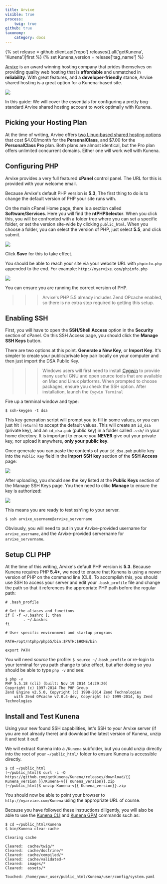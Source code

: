 ```yaml
---
title: Arvixe
visible: true
process:
    twig: true
github: true
taxonomy:
    category: docs
---
```

{% set release = github.client.api('repo').releases().all('getKunena', 'Kunena')|first %}
{% set Kunena_version = release['tag_name'] %}

[Arvixe](http://www.arvixe.com) is an award winning hosting company that prides themselves on providing quality web hosting that is **affordable** and unmatched in **reliability**.  With great features, and a **developer-friendly** stance, Arvixe shared hosting is a great option for a Kunena-based site.

![](arvixe.png)

In this guide: We will cover the essentials for configuring a pretty bog-standard Arvixe shared hosting account to work optimally with Kunena.

## Picking your Hosting Plan

At the time of writing, Arvixe offers [two Linux-based shared hosting options](http://www.arvixe.com/linux_web_hosting) that cost $4.00/month for the **PersonalClass**, and $7.00 for the **PersonalClass Pro** plan. Both plans are almost identical, but the Pro plan offers unlimited concurrent domains. Either one will work well with Kunena.

## Configuring PHP

Arvixe provides a very full featured **cPanel** control panel. The URL for this is provided with your welcome email.

Because Arvixe's default PHP version is **5.3**, The first thing to do is to change the default version of PHP your site runs with.

On the main cPanel Home page, there is a section called **Software/Services**.  Here you will find the **ntPHPSelector**. When you click this, you will be confronted with a folder tree where you can set a specific folder, or set the version site-wide by clicking `public_html`. When you choose a folder, you can select the version of PHP, just select **5.5**, and click submit.

![](php-selector.png)

Click **Save** for this to take effect.

You should be able to reach your site via your website URL with `phpinfo.php` appended to the end.  For example: `http://myarvixe.com/phpinfo.php`

![](phpinfo.png)

You can ensure you are running the correct version of PHP.

>>> Arvixe's PHP 5.5 already includes Zend OPcache enabled, so there is no extra step required to getting this setup.

## Enabling SSH

First, you will have to open the **SSH/Shell Access** option in the **Security** section of cPanel. On this SSH Access page, you should click the **Manage SSH Keys** button.

There are two options at this point.  **Generate a New Key**, or **Import Key**. It's simpler to create your public/private key pair locally on your computer and then just import the DSA Public Key.

>>> Windows users will first need to install [Cygwin](https://www.cygwin.com/) to provide many useful GNU and open source tools that are available on Mac and Linux platforms. When prompted to choose packages, ensure you check the SSH option. After installation, launch the `Cygwin Terminal`

Fire up a terminal window and type:

```
$ ssh-keygen -t dsa
```

This key generation script will prompt you to fill in some values, or you can just hit `[return]` to accept the default values.  This will create an `id_dsa` (private key), and an `id_dsa.pub` (public key) in a folder called `.ssh/` in your home directory. It is important to ensure you **NEVER** give out your private key, nor upload it anywhere, **only your public key**.

Once generate you can paste the contents of your `id_dsa.pub` public key into the `Public Key` field in the **Import SSH key** section of the **SSH Access** page:

![](ssh-public-key.png)

After uploading, you should see the key listed at the **Public Keys** section of the Manage SSH Keys page.  You then need to clikc **Manage** to ensure the key is authorized:

![](authorized-keys.png)

This means you are ready to test ssh'ing to your server.

```
$ ssh arvixe_username@arvixe_servername
```

Obviously, you will need to put in your Arvixe-provided username for `arvixe_username`, and the Arvixe-provided servername for `arvixe_servername`.

## Setup CLI PHP

At the time of this writing, Arvixe's default PHP version is **5.3**.  Because Kunena requires PHP **5.4+**, we need to ensure that Kunena is using a newer version of PHP on the command line (CLI).  To accomplish this, you should use SSH to access your server and edit your `.bash_profile` file and change the path so that it references the appropriate PHP path before the regular path:

```
# .bash_profile

# Get the aliases and functions
if [ -f ~/.bashrc ]; then
        . ~/.bashrc
fi

# User specific environment and startup programs

PATH=/opt/ntphp/php55/bin:$PATH:$HOME/bin

export PATH
```

You will need _source_ the profile: `$ source ~/.bash_profile` or re-login to your terminal for you path change to take effect, but after doing so you should be able to type `php -v` and see:

```
$ php -v
PHP 5.5.18 (cli) (built: Nov 19 2014 14:29:20)
Copyright (c) 1997-2014 The PHP Group
Zend Engine v2.5.0, Copyright (c) 1998-2014 Zend Technologies
    with Zend OPcache v7.0.4-dev, Copyright (c) 1999-2014, by Zend Technologies
```

## Install and Test Kunena

Using your new found SSH capabilities, let's SSH to your Arvixe server (if you are not already there) and download the latest version of Kunena, unzip it and test it out!

We will extract Kunena into a `/Kunena` subfolder, but you could unzip directly into the root of your `~/public_html/` folder to ensure Kunena is accessible directly.

```
$ cd ~/public_html
[~/public_html]$ curl -L -O https://github.com/getKunena/Kunena/releases/download/{{ Kunena_version }}/Kunena-v{{ Kunena_version}}.zip
[~/public_html]$ unzip Kunena-v{{ Kunena_version}}.zip
 ```

You should now be able to point your browser to `http://myarvixe.com/Kunena` using the appropriate URL of course.

Because you have followed these instructions diligently, you will also be able to use the [Kunena CLI](../../advanced/Kunena-cli) and [Kunena GPM](../../advanced/Kunena-gpm) commands such as:

```
$ cd ~/public_html/Kunena
$ bin/Kunena clear-cache

Clearing cache

Cleared:  cache/twig/*
Cleared:  cache/doctrine/*
Cleared:  cache/compiled/*
Cleared:  cache/validated-*
Cleared:  images/*
Cleared:  assets/*

Touched: /home/your_user/public_html/Kunena/user/config/system.yaml
```

